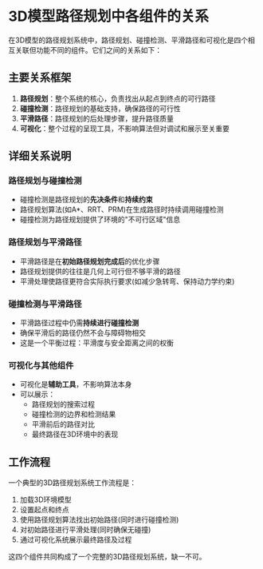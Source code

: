 # 3D模型路径规划中各组件的关系

在3D模型的路径规划系统中，路径规划、碰撞检测、平滑路径和可视化是四个相互关联但功能不同的组件。它们之间的关系如下：

## 主要关系框架

1. **路径规划**：整个系统的核心，负责找出从起点到终点的可行路径
2. **碰撞检测**：路径规划的基础支持，确保路径的可行性
3. **平滑路径**：路径规划的后处理步骤，提升路径质量
4. **可视化**：整个过程的呈现工具，不影响算法但对调试和展示至关重要

## 详细关系说明

### 路径规划与碰撞检测
- 碰撞检测是路径规划的**先决条件**和**持续约束**
- 路径规划算法(如A*、RRT、PRM)在生成路径时持续调用碰撞检测
- 碰撞检测为路径规划提供了环境的"不可行区域"信息

### 路径规划与平滑路径
- 平滑路径是在**初始路径规划完成后**的优化步骤
- 路径规划提供的往往是几何上可行但不够平滑的路径
- 平滑处理使路径更符合实际执行要求(如减少急转弯、保持动力学约束)

### 碰撞检测与平滑路径
- 平滑路径过程中仍需**持续进行碰撞检测**
- 确保平滑后的路径仍然不会与障碍物相交
- 这是一个平衡过程：平滑度与安全距离之间的权衡

### 可视化与其他组件
- 可视化是**辅助工具**，不影响算法本身
- 可以展示：
  - 路径规划的搜索过程
  - 碰撞检测的边界和检测结果
  - 平滑前后的路径对比
  - 最终路径在3D环境中的表现

## 工作流程

一个典型的3D路径规划系统工作流程是：
1. 加载3D环境模型
2. 设置起点和终点
3. 使用路径规划算法找出初始路径(同时进行碰撞检测)
4. 对初始路径进行平滑处理(同时确保无碰撞)
5. 通过可视化系统展示最终路径及过程

这四个组件共同构成了一个完整的3D路径规划系统，缺一不可。